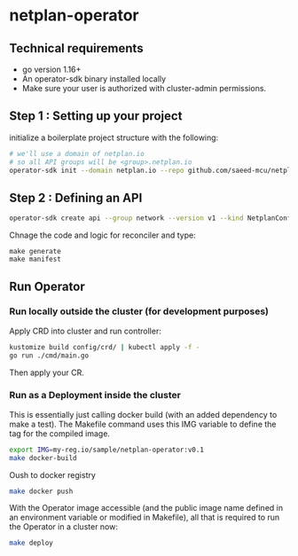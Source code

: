 # netplan-operator

## Technical requirements
* go version 1.16+
* An operator-sdk binary installed locally
* Make sure your user is authorized with cluster-admin permissions.

## Step 1 : Setting up your project

initialize a boilerplate project structure with the following:

```bash
# we'll use a domain of netplan.io
# so all API groups will be <group>.netplan.io
operator-sdk init --domain netplan.io --repo github.com/saeed-mcu/netplan-operator
```

## Step 2 : Defining an API
```bash
operator-sdk create api --group network --version v1 --kind NetplanConfig --resource --controller
```
Chnage the code and logic for reconciler and type:
```
make generate
make manifest
```

## Run Operator
### Run locally outside the cluster (for development purposes)
Apply CRD into cluster and run controller:
```bash
kustomize build config/crd/ | kubectl apply -f -
go run ./cmd/main.go
```
Then apply your CR.

### Run as a Deployment inside the cluster

This is essentially just calling docker build (with an added dependency to make a test). The Makefile command uses this IMG variable to define the tag for the compiled image.
```bash
export IMG=my-reg.io/sample/netplan-operator:v0.1
make docker-build
```

Oush to docker registry
```bash
make docker push
```

With the Operator image accessible (and the public image name defined in an environment variable or modified in Makefile), all that is required to run the Operator in a cluster now:
```bash
make deploy
```
